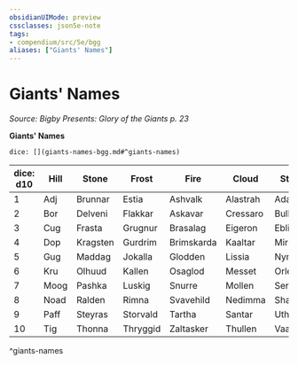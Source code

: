 ```yaml
---
obsidianUIMode: preview
cssclasses: json5e-note
tags:
- compendium/src/5e/bgg
aliases: ["Giants' Names"]
---
```

# Giants' Names
*Source: Bigby Presents: Glory of the Giants p. 23* 

**Giants' Names**

`dice: [](giants-names-bgg.md#^giants-names)`

| dice: d10 | Hill | Stone | Frost | Fire | Cloud | Storm |
|-----------|------|-------|-------|------|-------|-------|
| 1 | Adj | Brunnar | Estia | Ashvalk | Alastrah | Adana |
| 2 | Bor | Delveni | Flakkar | Askavar | Cressaro | Bullrak |
| 3 | Cug | Frasta | Grugnur | Brasalag | Eigeron | Eblixten |
| 4 | Dop | Kragsten | Gurdrim | Brimskarda | Kaaltar | Mirran |
| 5 | Gug | Maddag | Jokalla | Glodden | Lissia | Nym |
| 6 | Kru | Olhuud | Kallen | Osaglod | Messet | Orlekto |
| 7 | Moog | Pashka | Luskig | Snurre | Mollen | Serissa |
| 8 | Noad | Ralden | Rimna | Svavehild | Nedimma | Shaldoor |
| 9 | Paff | Steyras | Storvald | Tartha | Santar | Uthor |
| 10 | Tig | Thonna | Thryggid | Zaltasker | Thullen | Vaasha |
^giants-names